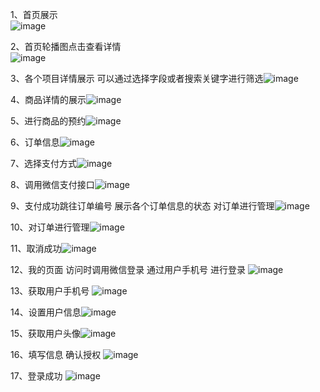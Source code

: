 1、首页展示 <br> ![image](https://github.com/TAKcoolXD/Yacht-Club/blob/main/%E9%A1%B9%E7%9B%AE%E5%B1%95%E7%A4%BA/image-20240724105606268.png) <br>

2、首页轮播图点击查看详情 <br> ![image](https://github.com/TAKcoolXD/Yacht-Club/blob/main/%E9%A1%B9%E7%9B%AE%E5%B1%95%E7%A4%BA/image-20240724105912591.png)  <br>

3、各个项目详情展示 可以通过选择字段或者搜索关键字进行筛选![image](https://github.com/TAKcoolXD/Yacht-Club/blob/main/%E9%A1%B9%E7%9B%AE%E5%B1%95%E7%A4%BA/image-20240724110345547.png) 

4、商品详情的展示![image](https://github.com/TAKcoolXD/Yacht-Club/blob/main/%E9%A1%B9%E7%9B%AE%E5%B1%95%E7%A4%BA/image-20240724110443880.png) 

5、进行商品的预约![image](https://github.com/TAKcoolXD/Yacht-Club/blob/main/%E9%A1%B9%E7%9B%AE%E5%B1%95%E7%A4%BA/image-20240724110518276.png)

6、订单信息![image](https://github.com/TAKcoolXD/Yacht-Club/blob/main/%E9%A1%B9%E7%9B%AE%E5%B1%95%E7%A4%BA/image-20240724110556570.png)

7、选择支付方式![image](https://github.com/TAKcoolXD/Yacht-Club/blob/main/%E9%A1%B9%E7%9B%AE%E5%B1%95%E7%A4%BA/image-20240724110804211.png)

8、调用微信支付接口![image](https://github.com/TAKcoolXD/Yacht-Club/blob/main/%E9%A1%B9%E7%9B%AE%E5%B1%95%E7%A4%BA/image-20240724110834400.png)

9、支付成功跳往订单编号 展示各个订单信息的状态 对订单进行管理![image](https://github.com/TAKcoolXD/Yacht-Club/blob/main/%E9%A1%B9%E7%9B%AE%E5%B1%95%E7%A4%BA/image-20240724111140615.png)

10、对订单进行管理![image](https://github.com/TAKcoolXD/Yacht-Club/blob/main/%E9%A1%B9%E7%9B%AE%E5%B1%95%E7%A4%BA/image-20240724111310118.png)

11、取消成功![image](https://github.com/TAKcoolXD/Yacht-Club/blob/main/%E9%A1%B9%E7%9B%AE%E5%B1%95%E7%A4%BA/image-20240724111340179.png)

12、我的页面 访问时调用微信登录 通过用户手机号 进行登录 ![image](https://github.com/TAKcoolXD/Yacht-Club/blob/main/%E9%A1%B9%E7%9B%AE%E5%B1%95%E7%A4%BA/image-20240724111729553.png)

13、获取用户手机号 ![image](https://github.com/TAKcoolXD/Yacht-Club/blob/main/%E9%A1%B9%E7%9B%AE%E5%B1%95%E7%A4%BA/image-20240724111744217.png)

14、设置用户信息![image](https://github.com/TAKcoolXD/Yacht-Club/blob/main/%E9%A1%B9%E7%9B%AE%E5%B1%95%E7%A4%BA/image-20240724111828118.png)

15、获取用户头像![image](https://github.com/TAKcoolXD/Yacht-Club/blob/main/%E9%A1%B9%E7%9B%AE%E5%B1%95%E7%A4%BA/image-20240724111842946.png)

16、填写信息 确认授权 ![image](https://github.com/TAKcoolXD/Yacht-Club/blob/main/%E9%A1%B9%E7%9B%AE%E5%B1%95%E7%A4%BA/image-20240724111933947.png)

17、登录成功 ![image](https://github.com/TAKcoolXD/Yacht-Club/blob/main/%E9%A1%B9%E7%9B%AE%E5%B1%95%E7%A4%BA/image-20240724112239366.png)

